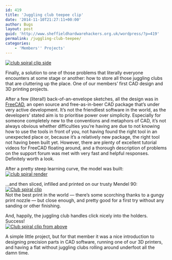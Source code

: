 ```yaml
---
id: 419
title: 'Juggling club teepee clip'
date: '2014-11-10T21:27:11+00:00'
author: Bugs
layout: post
guid: 'http://www.sheffieldhardwarehackers.org.uk/wordpress/?p=419'
permalink: /juggling-club-teepee/
categories:
    - 'Members'' Projects'
---
```


[![club spiral clip side](https://www.sheffieldhackspace.org.uk/wordpress/wp-content/uploads/2014/11/IMG_20141018_1625211.jpg)](https://www.sheffieldhackspace.org.uk/wordpress/wp-content/uploads/2014/11/IMG_20141018_1625211.jpg)

Finally, a solution to one of those problems that literally everyone encounters at some stage or another: how to store all those juggling clubs that are cluttering up the place. One of our members’ first CAD design and 3D printing projects.

After a few (literal!) back-of-an-envelope sketches, all the design was in [FreeCAD](http://www.freecadweb.org/ "FreeCAD"), an open source and free-as-in-beer CAD package that’s under very active development. It’s not the friendliest software in the world, as the developers’ stated aim is to prioritise power over simplicity. Especially for someone completely new to the conventions and metaphors of CAD, it’s not always obvious whether difficulties you’re having are due to not knowing how to use the tools in front of you, not having found the right tool in an unexpected place or, because it’s a relatively new package, the right tool not having been built yet. However, there are plenty of excellent tutorial videos for FreeCAD floating around, and a thorough description of problems on the support forum was met with very fast and helpful responses. Definitely worth a look.

After a pretty steep learning curve, the model was built:  
[![club spiral render](https://www.sheffieldhackspace.org.uk/wordpress/wp-content/uploads/2014/11/club-spiral-render.jpg)](https://www.sheffieldhackspace.org.uk/wordpress/wp-content/uploads/2014/11/club-spiral-render.jpg)

…and then sliced, infilled and printed on our trusty Mendel 90:  
[![Club spiral clip](https://www.sheffieldhackspace.org.uk/wordpress/wp-content/uploads/2014/11/IMG_20141018_1618141.jpg)](https://www.sheffieldhackspace.org.uk/wordpress/wp-content/uploads/2014/11/IMG_20141018_1618141.jpg)  
Not the best print in the world — there’s some scorching thanks to a gungy print nozzle — but close enough, and pretty good for a first try without any sanding or other finishing.

And, happily, the juggling club handles click nicely into the holders. Success!  
[![Club spiral clip from above](https://www.sheffieldhackspace.org.uk/wordpress/wp-content/uploads/2014/11/IMG_20141018_1622361.jpg)](https://www.sheffieldhackspace.org.uk/wordpress/wp-content/uploads/2014/11/IMG_20141018_1622361.jpg)

A simple little project, but for that member it was a nice introduction to designing precision parts in CAD software, running one of our 3D printers, and having a flat without juggling clubs rolling around underfoot all the damn time.